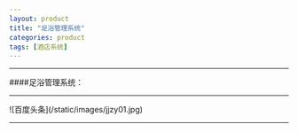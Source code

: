 ```yaml
---
layout: product
title: "足浴管理系统"
categories: product
tags: [酒店系统]
---
```

<hr/>
####足浴管理系统：
<hr/>
![百度头条](/static/images/jjzy01.jpg)
<hr/>


